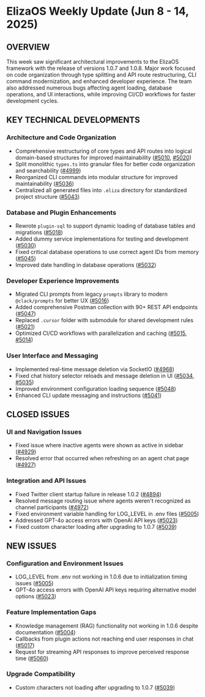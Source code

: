# ElizaOS Weekly Update (Jun 8 - 14, 2025)

## OVERVIEW
This week saw significant architectural improvements to the ElizaOS framework with the release of versions 1.0.7 and 1.0.8. Major work focused on code organization through type splitting and API route restructuring, CLI command modernization, and enhanced developer experience. The team also addressed numerous bugs affecting agent loading, database operations, and UI interactions, while improving CI/CD workflows for faster development cycles.

## KEY TECHNICAL DEVELOPMENTS

### Architecture and Code Organization
- Comprehensive restructuring of core types and API routes into logical domain-based structures for improved maintainability ([#5010](https://github.com/elizaos/eliza/pull/5010), [#5020](https://github.com/elizaos/eliza/pull/5020))
- Split monolithic `types.ts` into granular files for better code organization and searchability ([#4999](https://github.com/elizaos/eliza/pull/4999))
- Reorganized CLI commands into modular structure for improved maintainability ([#5036](https://github.com/elizaos/eliza/pull/5036))
- Centralized all generated files into `.eliza` directory for standardized project structure ([#5043](https://github.com/elizaos/eliza/pull/5043))

### Database and Plugin Enhancements
- Rewrote `plugin-sql` to support dynamic loading of database tables and migrations ([#5018](https://github.com/elizaos/eliza/pull/5018))
- Added dummy service implementations for testing and development ([#5030](https://github.com/elizaos/eliza/pull/5030))
- Fixed critical database operations to use correct agent IDs from memory ([#5045](https://github.com/elizaos/eliza/pull/5045))
- Improved date handling in database operations ([#5032](https://github.com/elizaos/eliza/pull/5032))

### Developer Experience Improvements
- Migrated CLI prompts from legacy `prompts` library to modern `@clack/prompts` for better UX ([#5016](https://github.com/elizaos/eliza/pull/5016))
- Added comprehensive Postman collection with 90+ REST API endpoints ([#5047](https://github.com/elizaos/eliza/pull/5047))
- Replaced `.cursor` folder with submodule for shared development rules ([#5021](https://github.com/elizaos/eliza/pull/5021))
- Optimized CI/CD workflows with parallelization and caching ([#5015](https://github.com/elizaos/eliza/pull/5015), [#5014](https://github.com/elizaos/eliza/pull/5014))

### User Interface and Messaging
- Implemented real-time message deletion via SocketIO ([#4968](https://github.com/elizaos/eliza/pull/4968))
- Fixed chat history selector reloads and message deletion in UI ([#5034](https://github.com/elizaos/eliza/pull/5034), [#5035](https://github.com/elizaos/eliza/pull/5035))
- Improved environment configuration loading sequence ([#5048](https://github.com/elizaos/eliza/pull/5048))
- Enhanced CLI update messaging and instructions ([#5041](https://github.com/elizaos/eliza/pull/5041))

## CLOSED ISSUES

### UI and Navigation Issues
- Fixed issue where inactive agents were shown as active in sidebar ([#4929](https://github.com/elizaos/eliza/issues/4929))
- Resolved error that occurred when refreshing on an agent chat page ([#4927](https://github.com/elizaos/eliza/issues/4927))

### Integration and API Issues
- Fixed Twitter client startup failure in release 1.0.2 ([#4894](https://github.com/elizaos/eliza/issues/4894))
- Resolved message routing issue where agents weren't recognized as channel participants ([#4972](https://github.com/elizaos/eliza/issues/4972))
- Fixed environment variable handling for LOG_LEVEL in .env files ([#5005](https://github.com/elizaos/eliza/issues/5005))
- Addressed GPT-4o access errors with OpenAI API keys ([#5023](https://github.com/elizaos/eliza/issues/5023))
- Fixed custom character loading after upgrading to 1.0.7 ([#5039](https://github.com/elizaos/eliza/issues/5039))

## NEW ISSUES

### Configuration and Environment Issues
- LOG_LEVEL from .env not working in 1.0.6 due to initialization timing issues ([#5005](https://github.com/elizaos/eliza/issues/5005))
- GPT-4o access errors with OpenAI API keys requiring alternative model options ([#5023](https://github.com/elizaos/eliza/issues/5023))

### Feature Implementation Gaps
- Knowledge management (RAG) functionality not working in 1.0.6 despite documentation ([#5004](https://github.com/elizaos/eliza/issues/5004))
- Callbacks from plugin actions not reaching end user responses in chat ([#5017](https://github.com/elizaos/eliza/issues/5017))
- Request for streaming API responses to improve perceived response time ([#5060](https://github.com/elizaos/eliza/issues/5060))

### Upgrade Compatibility
- Custom characters not loading after upgrading to 1.0.7 ([#5039](https://github.com/elizaos/eliza/issues/5039))